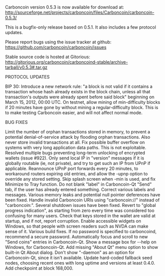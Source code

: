 Carboncoin version 0.5.3 is now available for download at:
http://sourceforge.net/projects/carboncoin/files/Carboncoin/carboncoin-0.5.3/

This is a bugfix-only release based on 0.5.1.
It also includes a few protocol updates.

Please report bugs using the issue tracker at github:
https://github.com/carboncoin/carboncoin/issues

Stable source code is hosted at Gitorious:
http://gitorious.org/carboncoin/carboncoind-stable/archive-tarball/v0.5.3#.tar.gz

PROTOCOL UPDATES

BIP 30: Introduce a new network rule: "a block is not valid if it contains a transaction whose hash already exists in the block chain, unless all that transaction's outputs were already spent before said block" beginning on March 15, 2012, 00:00 UTC.
On testnet, allow mining of min-difficulty blocks if 20 minutes have gone by without mining a regular-difficulty block. This is to make testing Carboncoin easier, and will not affect normal mode.

BUG FIXES

Limit the number of orphan transactions stored in memory, to prevent a potential denial-of-service attack by flooding orphan transactions. Also never store invalid transactions at all.
Fix possible buffer overflow on systems with very long application data paths. This is not exploitable.
Resolved multiple bugs preventing long-term unlocking of encrypted wallets
(issue #922).
Only send local IP in "version" messages if it is globally routable (ie, not private), and try to get such an IP from UPnP if applicable.
Reannounce UPnP port forwards every 20 minutes, to workaround routers expiring old entries, and allow the -upnp option to override any stored setting.
Skip splash screen when -min is used, and fix Minimize to Tray function.
Do not blank "label" in Carboncoin-Qt "Send" tab, if the user has already entered something.
Correct various labels and messages.
Various memory leaks and potential null pointer deferences have been fixed.
Handle invalid Carboncoin URIs using "carboncoin://" instead of "carboncoin:".
Several shutdown issues have been fixed.
Revert to "global progress indication", as starting from zero every time was considered too confusing for many users.
Check that keys stored in the wallet are valid at startup, and if not, report corruption.
Enable accessible widgets on Windows, so that people with screen readers such as NVDA can make sense of it.
Various build fixes.
If no password is specified to carboncoind, recommend a secure password.
Automatically focus and scroll to new "Send coins" entries in Carboncoin-Qt.
Show a message box for --help on Windows, for Carboncoin-Qt.
Add missing "About Qt" menu option to show built-in Qt About dialog.
Don't show "-daemon" as an option for Carboncoin-Qt, since it isn't available.
Update hard-coded fallback seed nodes, choosing recent ones with long uptime and versions at least 0.4.0.
Add checkpoint at block 168,000.
